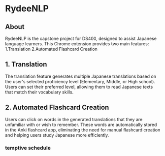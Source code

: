 # RydeeNLP
## About
RydeeNLP is the capstone project for DS400, designed to assist Japanese language learners. This Chrome extension provides two main features:
  1.Translation
  2.Automated Flashcard Creation

## 1. Translation
The translation feature generates multiple Japanese translations based on the user's selected proficiency level (Elementary, Middle, or High school). 
Users can set their preferred level, allowing them to read Japanese texts that match their vocabulary skills.

## 2. Automated Flashcard Creation
Users can click on words in the generated translations that they are unfamiliar with or wish to remember. 
These words are automatically stored in the Anki flashcard app, eliminating the need for manual flashcard creation and helping users study Japanese more efficiently.

### temptive schedule
